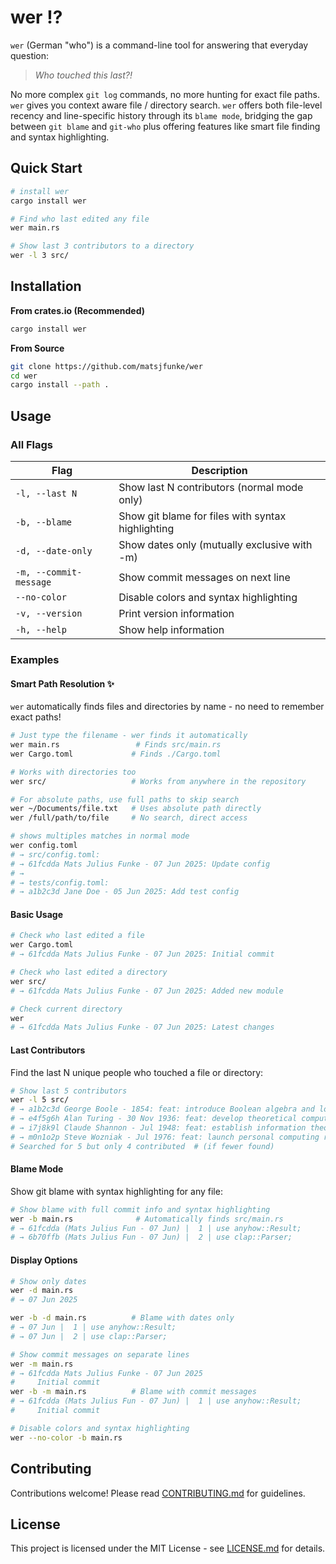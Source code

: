 # wer ⁉️

`wer` (German "who") is a command-line tool for answering that everyday question:

> _Who touched this last?!_

No more complex `git log` commands, no more hunting for exact file paths. `wer` gives you context aware file / directory search.
`wer` offers both file-level recency and line-specific history through its `blame mode`, bridging the gap between `git blame` and `git-who` plus offering features like smart file finding and syntax highlighting.

## Quick Start

```bash
# install wer
cargo install wer

# Find who last edited any file
wer main.rs

# Show last 3 contributors to a directory
wer -l 3 src/
```

## Installation

**From crates.io (Recommended)**

```bash
cargo install wer
```

**From Source**

```bash
git clone https://github.com/matsjfunke/wer
cd wer
cargo install --path .
```

## Usage

### All Flags

| Flag                   | Description                                       |
| ---------------------- | ------------------------------------------------- |
| `-l, --last N`         | Show last N contributors (normal mode only)       |
| `-b, --blame`          | Show git blame for files with syntax highlighting |
| `-d, --date-only`      | Show dates only (mutually exclusive with -m)      |
| `-m, --commit-message` | Show commit messages on next line                 |
| `--no-color`           | Disable colors and syntax highlighting            |
| `-v, --version`        | Print version information                         |
| `-h, --help`           | Show help information                             |

### Examples

#### Smart Path Resolution ✨

`wer` automatically finds files and directories by name - no need to remember exact paths!

```bash
# Just type the filename - wer finds it automatically
wer main.rs                 # Finds src/main.rs
wer Cargo.toml             # Finds ./Cargo.toml

# Works with directories too
wer src/                   # Works from anywhere in the repository

# For absolute paths, use full paths to skip search
wer ~/Documents/file.txt   # Uses absolute path directly
wer /full/path/to/file     # No search, direct access

# shows multiples matches in normal mode
wer config.toml
# → src/config.toml:
# → 61fcdda Mats Julius Funke - 07 Jun 2025: Update config
# →
# → tests/config.toml:
# → a1b2c3d Jane Doe - 05 Jun 2025: Add test config
```

#### Basic Usage

```bash
# Check who last edited a file
wer Cargo.toml
# → 61fcdda Mats Julius Funke - 07 Jun 2025: Initial commit

# Check who last edited a directory
wer src/
# → 61fcdda Mats Julius Funke - 07 Jun 2025: Added new module

# Check current directory
wer
# → 61fcdda Mats Julius Funke - 07 Jun 2025: Latest changes
```

#### Last Contributors

Find the last N unique people who touched a file or directory:

```bash
# Show last 5 contributors
wer -l 5 src/
# → a1b2c3d George Boole - 1854: feat: introduce Boolean algebra and logical foundations
# → e4f5g6h Alan Turing - 30 Nov 1936: feat: develop theoretical computing foundations
# → i7j8k9l Claude Shannon - Jul 1948: feat: establish information theory and digital communication
# → m0n1o2p Steve Wozniak - Jul 1976: feat: launch personal computing revolution
# Searched for 5 but only 4 contributed  # (if fewer found)
```

#### Blame Mode

Show git blame with syntax highlighting for any file:

```bash
# Show blame with full commit info and syntax highlighting
wer -b main.rs              # Automatically finds src/main.rs
# → 61fcdda (Mats Julius Fun - 07 Jun) |  1 | use anyhow::Result;
# → 6b70ffb (Mats Julius Fun - 07 Jun) |  2 | use clap::Parser;
```

#### Display Options

```bash
# Show only dates
wer -d main.rs
# → 07 Jun 2025

wer -b -d main.rs          # Blame with dates only
# → 07 Jun |  1 | use anyhow::Result;
# → 07 Jun |  2 | use clap::Parser;

# Show commit messages on separate lines
wer -m main.rs
# → 61fcdda Mats Julius Funke - 07 Jun 2025
#     Initial commit
wer -b -m main.rs          # Blame with commit messages
# → 61fcdda (Mats Julius Fun - 07 Jun) |  1 | use anyhow::Result;
#     Initial commit

# Disable colors and syntax highlighting
wer --no-color -b main.rs
```

## Contributing

Contributions welcome! Please read [CONTRIBUTING.md](CONTRIBUTING.md) for guidelines.

## License

This project is licensed under the MIT License - see [LICENSE.md](LICENSE.md) for details.
